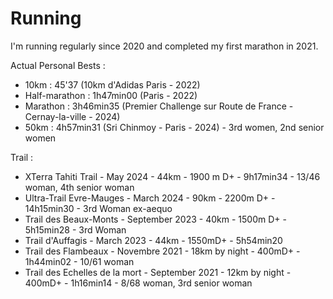 # Running

I'm running regularly since 2020 and completed my first marathon in 2021. 

Actual Personal Bests : 
<ul>
    <li>10km : 45'37 (10km d'Adidas Paris - 2022) </li>
    <li>Half-marathon : 1h47min00 (Paris - 2022) </li>
    <li>Marathon : 3h46min35 (Premier Challenge sur Route de France - Cernay-la-ville - 2024) </li>
    <li> 50km : 4h57min31 (Sri Chinmoy - Paris - 2024) - 3rd women, 2nd senior women </li>

</ul>

Trail : 
<ul>
    <li> XTerra Tahiti Trail - May 2024 - 44km - 1900 m D+ - 9h17min34 - 13/46 woman, 4th senior woman </li>
    <li> Ultra-Trail Evre-Mauges - March 2024 - 90km - 2200m D+ - 14h15min30 - 3rd Woman ex-aequo </li>
    <li> Trail des Beaux-Monts - September 2023 - 40km - 1500m D+ - 5h15min28 - 3rd Woman</li>
    <li> Trail d'Auffagis - March 2023 - 44km - 1550mD+ - 5h54min20 </li>
    <li> Trail des Flambeaux - Novembre 2021 - 18km by night - 400mD+ - 1h44min02 - 10/61 woman </li>
    <li> Trail des Echelles de la mort - September 2021 - 12km by night - 400mD+ - 1h16min14 - 8/68 woman, 3rd senior woman </li>


</ul>